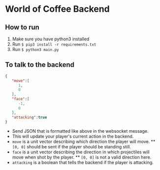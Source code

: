 # World of Coffee Backend

## How to run

1. Make sure you have python3 installed
1. Run `$ pip3 install -r requirements.txt`
1. Run `$ python3 main.py`

## To talk to the backend
```json
{
   "move":[
      1,
      0
   ],
   "face":[
      -1,
      0
   ],
   "attacking":true
}
```

* Send JSON that is formatted like above in the websocket message. 
* This will update your player's current action in the backend.
* `move` is a unit vector describing which direction the player will move.
** `[0, 0]` should be sent if the player should be standing still.
* `face` is a unit vector describing the direction in which projectiles will move when shot by the player.
** `[0, 0]` is not a valid direction here.
* `attacking` is a boolean that tells the backend if the player is attacking.
